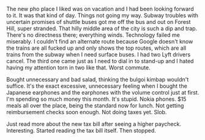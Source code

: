 The new pho place I liked was on vacation and I had been looking forward to it. It was that kind of day. Things not going my way. Subway troubles with uncertain promises of shuttle buses got me off the bus and out on Forest Hill, super stranded. That hilly middle area of the city is such a dip and trap. There's no directness there; everything winds. Technology failed me miserably. I couldn't find an alternate route because Google doesn't know the trains are all fucked up and only shows the top routes, which are all trains from the subway when I need surface buses. I had two Lyft drivers cancel. The third one came just as I need to dial in to stand-up and I hated having my attention torn in two like that. Worst commute.

Bought unnecessary and bad salad, thinking the bulgoi kimbap wouldn't suffice. It's the exact excessive, unnecessary feeling when I bought the Japanese earphones and the earphones with the volume control just at first. I'm spending so much money this month. It's stupid. Nokia phones. $15 meals all over the place, being the standard now for lunch. Not getting reimbursement checks soon enough. Not doing taxes yet. Slob.

Just read more about the new tax bill after seeing a higher paycheck. Interesting. Started reading the tax bill itself. Then stopped.
